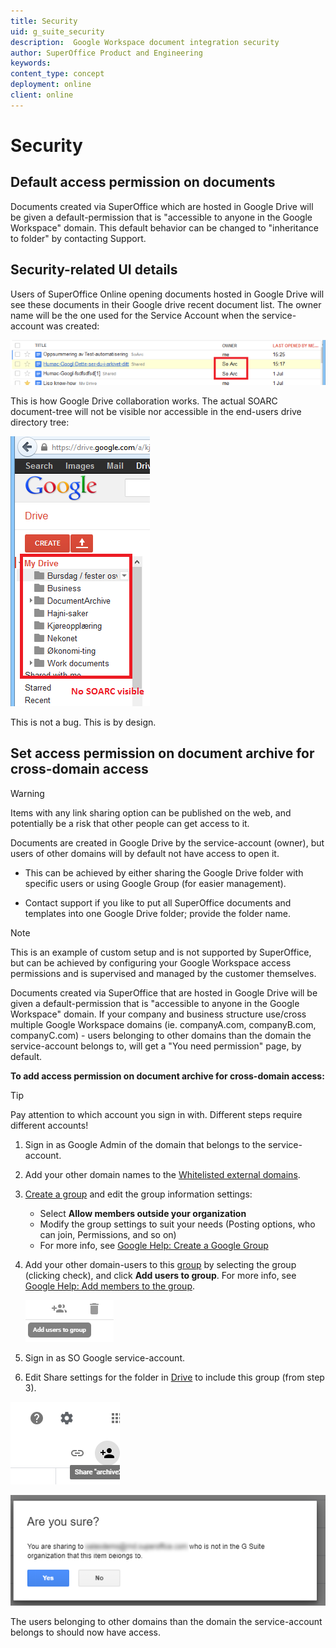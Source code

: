 ```yaml
---
title: Security
uid: g_suite_security
description:  Google Workspace document integration security
author: SuperOffice Product and Engineering
keywords:
content_type: concept
deployment: online
client: online
---
```


# Security

## Default access permission on documents

Documents created via SuperOffice which are hosted in Google Drive will be given a default-permission that is "accessible to anyone in the Google Workspace" domain.
This default behavior can be changed to "inheritance to folder" by contacting Support.

## Security-related UI details

Users of SuperOffice Online opening documents hosted in Google Drive will see these documents in their Google drive recent document list.
The owner name will be the one used for the Service Account when the service-account was created:

![Owner of folders -screenshot][img1]

This is how Google Drive collaboration works.
The actual SOARC document-tree will not be visible nor accessible in the end-users drive directory tree:

![Google drive example -screenshot][img2]

This is not a bug. This is by design.

## Set access permission on document archive for cross-domain access

> [!WARNING]
> Items with any link sharing option can be published on the web, and potentially be a risk that other people can get access to it.

Documents are created in Google Drive by the service-account (owner), but users of other domains will by default not have access to open it.

* This can be achieved by either sharing the Google Drive folder with specific users or using Google Group (for easier management).

* Contact support if you like to put all SuperOffice documents and templates into one Google Drive folder; provide the folder name.

> [!NOTE]
> This is an example of custom setup and is not supported by SuperOffice, but can be achieved by configuring your Google Workspace access permissions and is supervised and managed by the customer themselves.

Documents created via SuperOffice that are hosted in Google Drive will be given a default-permission that is "accessible to anyone in the Google Workspace" domain.
If your company and business structure use/cross multiple Google Workspace domains (ie. companyA.com, companyB.com, companyC.com) - users belonging to other domains than the domain the service-account belongs to, will get a "You need permission" page, by default.

**To add access permission on document archive for cross-domain access:**

> [!TIP]
> Pay attention to which account you sign in with. Different steps require different accounts!

1. Sign in as Google Admin of the domain that belongs to the service-account.

2. Add your other domain names to the [Whitelisted external domains][3].

3. [Create a group][4] and edit the group information settings:
    * Select **Allow members outside your organization**
    * Modify the group settings to suit your needs (Posting options, who can join, Permissions, and so on)
    * For more info, see [Google Help: Create a Google Group][5]

4. Add your other domain-users to this [group][6] by selecting the group (clicking check), and click **Add users to group**. For more info, see [Google Help: Add members to the group][1].

    ![Add users to group -screenshot][img3]

5. Sign in as SO Google service-account.

6. Edit Share settings for the folder in [Drive][2] to include this group (from step 3).

![Edit share settings -screenshot][img4]

![Confirmation dialog -screenshot][img5]

The users belonging to other domains than the domain the service-account belongs to should now have access.

<!-- Referenced links -->
[1]: https://support.google.com/groups/answer/2465464
[2]: https://drive.google.com/drive/my-drive
[3]: https://admin.google.com/AdminHome?hl=en#DomainsDetails:flyout=trustedDomains
[4]: https://admin.google.com/AdminHome#GroupList:
[5]: https://support.google.com/groups/answer/2464926
[6]: https://admin.google.com/AdminHome?hl=en#GroupList:

<!-- Referenced images -->
[img1]: ../../../../media/loc/en/document/gsiarc.png
[img2]: ../../../../media/loc/en/document/gsiarc2.png
[img3]: ../../../../media/loc/en/document/imagehhza.png
[img4]: ../../../../media/loc/en/document/googlesharearchive.png
[img5]: ../../../../media/loc/en/document/imagerrxjg.png
